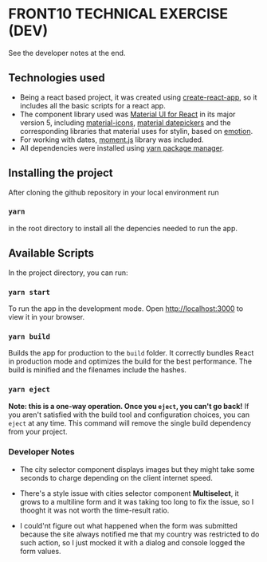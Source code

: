# FRONT10 TECHNICAL EXERCISE (DEV)

See the developer notes at the end.

## Technologies used

 - Being a react based project, it was created using [create-react-app](https://create-react-app.dev/), so it includes all the basic scripts for a react app.
 - The component library used was [Material UI for React](https://mui.com/) in its major version 5, including [material-icons](https://mui.com/material-ui/material-icons/), [material datepickers](https://mui.com/x/react-date-pickers/getting-started/) and the corresponding libraries that material uses for stylin, based on [emotion](https://emotion.sh/docs/introduction).
 - For working with dates, [moment.js](https://momentjs.com/) library was included.
 - All dependencies were installed using [yarn package manager](https://yarnpkg.com/).

## Installing the project
After cloning the github repository in your local environment run 
### `yarn`
in the root directory to install all the depencies needed to run the app.

## Available Scripts

In the project directory, you can run:
### `yarn start`
To run the app in the development mode.
Open [http://localhost:3000](http://localhost:3000) to view it in your browser.

### `yarn build`
Builds the app for production to the `build` folder.
It correctly bundles React in production mode and optimizes the build for the best performance.
The build is minified and the filenames include the hashes.

### `yarn eject`
**Note: this is a one-way operation. Once you `eject`, you can't go back!**
If you aren't satisfied with the build tool and configuration choices, you can `eject` at any time. This command will remove the single build dependency from your project.
  

### Developer Notes

- The city selector component displays images but they might take some seconds to charge depending on the client internet speed.

- There's a style issue with cities selector component **Multiselect**, it grows to a multiline form and it was taking too long to fix the issue, so I thooght it was not worth the time-result ratio.

- I could'nt figure out what happened when the form was submitted because the site always notified me that my country was restricted to do such action, so I just mocked it with a dialog and console logged  the form values.